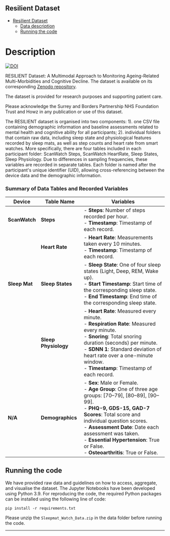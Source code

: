 ## Resilient Dataset

- [Resilient Dataset](#description)
  * [Data description](#description)
  * [Running the code](#running-the-code)
  
# Description
[![DOI](https://zenodo.org/badge/DOI/10.5281/zenodo.15045663.svg)]([https://doi.org/10.5281/zenodo.15045663]) 
<br/>

RESILIENT Dataset: A Multimodal Approach to Monitoring Ageing-Related Multi-Morbidities and Cognitive Decline.
The dataset is available on its corresponding [Zenodo repository](https://zenodo.org/record/15045663).
<!--The full description of this dataset is published in Nature Scientific Data: [paper](https://doi.org/10.1038/s41597-023-02519-y)-->

The dataset is provided for research purposes and supporting patient care. 

Please acknowledge the Surrey and Borders Partnership NHS Foundation Trust and Howz in any publication or use of this dataset. 

The RESILIENT dataset is organised into two components: 1). one CSV file containing demographic information and baseline assessments related to mental health and cognitive ability for all participants; 2). individual folders that contain raw data, including sleep state and physiological features recorded by sleep mats, as well as step counts and heart rate from smart watches. More specifically, there are four tables included in each participant folder: ScanWatch Steps, ScanWatch HeartRate, Sleep States, Sleep Physiology. Due to differences in sampling frequencies, these variables are recorded in separate tables. Each folder is named after the participant's unique identifier (UID), allowing cross-referencing between the device data and the demographic information. 
### Summary of Data Tables and Recorded Variables

| **Device**     | **Table Name**         | **Variables** |
|--------------|----------------------|------------------------------------------------------------------|
| **ScanWatch** | **Steps**            | - **Steps**: Number of steps recorded per hour. <br> - **Timestamp**: Timestamp of each record. |
|              | **Heart Rate**        | - **Heart Rate**: Measurements taken every 10 minutes. <br> - **Timestamp**: Timestamp of each record. |
| **Sleep Mat** | **Sleep States**      | - **Sleep State**: One of four sleep states (Light, Deep, REM, Wake up). <br> - **Start Timestamp**: Start time of the corresponding sleep state. <br> - **End Timestamp**: End time of the corresponding sleep state. |
|              | **Sleep Physiology**   | - **Heart Rate**: Measured every minute. <br> - **Respiration Rate**: Measured every minute. <br> - **Snoring**: Total snoring duration (seconds) per minute. <br> - **SDNN 1**: Standard deviation of heart rate over a one-minute window. <br> - **Timestamp**: Timestamp of each record. |
| **N/A**       | **Demographics**      | - **Sex**: Male or Female. <br> - **Age Group**: One of three age groups: [70–79], [80–89], [90–99]. <br> - **PHQ-9, GDS-15, GAD-7 Scores**: Total score and individual question scores. <br> - **Assessment Date**: Date each assessment was taken. <br> - **Essential Hypertension**: True or False. <br> - **Osteoarthritis**: True or False. |



## Running the code
We have provided raw data and guidelines on how to access, aggregate, and visualise the dataset. The Jupyter Notebooks have been developed using Python 3.9. 
For reproducing the code, the required Python packages can be installed using the following line of code:
```
pip install -r requirements.txt
```
Please unzip the `Sleepmat_Watch_Data.zip` in the data folder before running the code.

*  *  *  *  *



